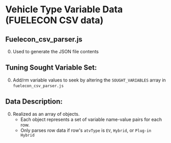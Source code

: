 
# Vehicle Type Variable Data (FUELECON CSV data)

## Fuelecon_csv_parser.js
  0. Used to generate the JSON file contents

## Tuning Sought Variable Set:
  0. Add/rm variable values to seek by altering the `SOUGHT_VARIABLES` array in `fuelecon_csv_parser.js`

## Data Description:
  0. Realized as an array of objects. 
     * Each object represents a set of variable name-value pairs for each row.
     * Only parses row data if row's `atvType` is `EV`, `Hybrid`, or `Plug-in Hybrid`
